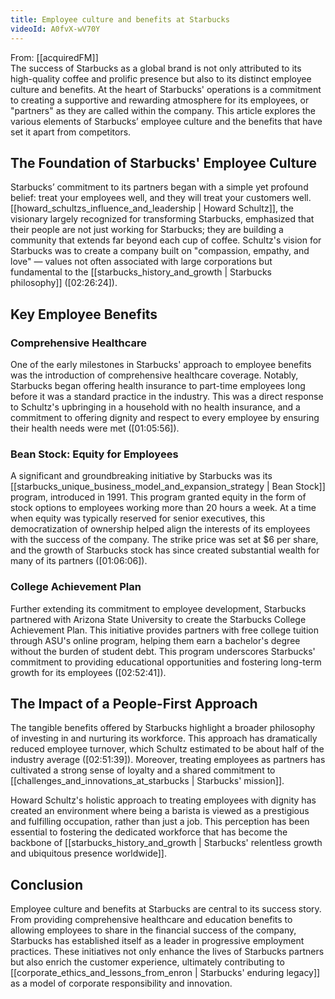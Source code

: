 ```yaml
---
title: Employee culture and benefits at Starbucks
videoId: A0fvX-wV70Y
---
```


From: [[acquiredFM]] <br/> 
The success of Starbucks as a global brand is not only attributed to its high-quality coffee and prolific presence but also to its distinct employee culture and benefits. At the heart of Starbucks' operations is a commitment to creating a supportive and rewarding atmosphere for its employees, or "partners" as they are called within the company. This article explores the various elements of Starbucks’ employee culture and the benefits that have set it apart from competitors.

## The Foundation of Starbucks' Employee Culture

Starbucks’ commitment to its partners began with a simple yet profound belief: treat your employees well, and they will treat your customers well. [[howard_schultzs_influence_and_leadership | Howard Schultz]], the visionary largely recognized for transforming Starbucks, emphasized that their people are not just working for Starbucks; they are building a community that extends far beyond each cup of coffee. Schultz's vision for Starbucks was to create a company built on "compassion, empathy, and love" — values not often associated with large corporations but fundamental to the [[starbucks_history_and_growth | Starbucks philosophy]] (<a class="yt-timestamp" data-t="02:26:24">[02:26:24]</a>).

## Key Employee Benefits

### Comprehensive Healthcare

One of the early milestones in Starbucks' approach to employee benefits was the introduction of comprehensive healthcare coverage. Notably, Starbucks began offering health insurance to part-time employees long before it was a standard practice in the industry. This was a direct response to Schultz's upbringing in a household with no health insurance, and a commitment to offering dignity and respect to every employee by ensuring their health needs were met (<a class="yt-timestamp" data-t="01:05:56">[01:05:56]</a>).

### Bean Stock: Equity for Employees

A significant and groundbreaking initiative by Starbucks was its [[starbucks_unique_business_model_and_expansion_strategy | Bean Stock]] program, introduced in 1991. This program granted equity in the form of stock options to employees working more than 20 hours a week. At a time when equity was typically reserved for senior executives, this democratization of ownership helped align the interests of its employees with the success of the company. The strike price was set at $6 per share, and the growth of Starbucks stock has since created substantial wealth for many of its partners (<a class="yt-timestamp" data-t="01:06:06">[01:06:06]</a>).

### College Achievement Plan

Further extending its commitment to employee development, Starbucks partnered with Arizona State University to create the Starbucks College Achievement Plan. This initiative provides partners with free college tuition through ASU's online program, helping them earn a bachelor's degree without the burden of student debt. This program underscores Starbucks' commitment to providing educational opportunities and fostering long-term growth for its employees (<a class="yt-timestamp" data-t="02:52:41">[02:52:41]</a>).

## The Impact of a People-First Approach

The tangible benefits offered by Starbucks highlight a broader philosophy of investing in and nurturing its workforce. This approach has dramatically reduced employee turnover, which Schultz estimated to be about half of the industry average (<a class="yt-timestamp" data-t="02:51:39">[02:51:39]</a>). Moreover, treating employees as partners has cultivated a strong sense of loyalty and a shared commitment to [[challenges_and_innovations_at_starbucks | Starbucks' mission]].

Howard Schultz's holistic approach to treating employees with dignity has created an environment where being a barista is viewed as a prestigious and fulfilling occupation, rather than just a job. This perception has been essential to fostering the dedicated workforce that has become the backbone of [[starbucks_history_and_growth | Starbucks' relentless growth and ubiquitous presence worldwide]].

## Conclusion

Employee culture and benefits at Starbucks are central to its success story. From providing comprehensive healthcare and education benefits to allowing employees to share in the financial success of the company, Starbucks has established itself as a leader in progressive employment practices. These initiatives not only enhance the lives of Starbucks partners but also enrich the customer experience, ultimately contributing to [[corporate_ethics_and_lessons_from_enron | Starbucks' enduring legacy]] as a model of corporate responsibility and innovation.